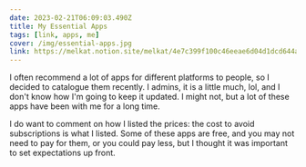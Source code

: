```yaml
---
date: 2023-02-21T06:09:03.490Z
title: My Essential Apps
tags: [link, apps, me]
cover: /img/essential-apps.jpg
link: https://melkat.notion.site/melkat/4e7c399f100c46eeae6d04d1dcd644a0
---
```


I often recommend a lot of apps for different platforms to people, so I decided to catalogue them recently. I admins, it is a little much, lol, and I don't know how I'm going to keep it updated. I might not, but a lot of these apps have been with me for a long time.

I do want to comment on how I listed the prices: the cost to avoid subscriptions is what I listed. Some of these apps are free, and you may not need to pay for them, or you could pay less, but I thought it was important to set expectations up front.
